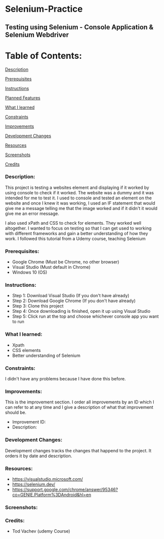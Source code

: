 # Selenium-Practice

## Testing using Selenium - Console Application & Selenium Webdriver

# Table of Contents:

[Description](#Description)  
<a name="Description"/>

[Prerequisites](#Prerequisites)  
<a name="Prerequisites"/>

[Instructions](#Instructions)  
<a name="Instructions"/>

[Planned Features](#Planned_Features)  
<a name="Planned_Features"/>

[What I learned](#What_I_Learned)  
<a name="What_I_Learned"/>

[Constraints](#Constraints)  
<a name="Constraints"/>

[Improvements](#Improvements)  
<a name="Improvements"/>

[Development Changes](#Development_Changes)  
<a name="Development_Changes"/>

[Resources](#Resources)  
<a name="Resources"/>

[Screenshots](#Screenshots)
<a name="Screenshots"/>

[Credits](#Credits)  
<a name="Credits"/>

### Description: 

This project is testing a websites element and displaying if it worked by using console to check if it worked. The website was a dummy and it was intended for me to test it. I used to console and tested an element on the website and once I knew it was working, I used an IF statement that would give me a message telling me that the image worked and if it didn't it would give me an error message.

I also used xPath and CSS to check for elements. They worked well altogether. I wanted to focus on testing so that I can get used to working with different frameworks and gain a better understanding of how they work. I followed this tutorial from a Udemy course, teaching Selenium

### Prerequisites:
- Google Chrome (Must be Chrome, no other browser)
- Visual Studio (Must default in Chrome)
- Windows 10 (OS)

### Instructions:
- Step 1: Download Visual Studio (If you don't have already)
- Step 2: Download Google Chrome (If you don't have already)
- Step 3: Clone this project
- Step 4: Once downloading is finished, open it up using Visual Studio
- Step 5: Click run at the top and choose whichever console app you want to run

### What I learned:
- Xpath
- CSS elements
- Better understanding of Selenium

### Constraints:
I didn't have any problems because I have done this before.

### Improvements:
This is the improvement section. I order all improvements by an ID which I can refer to at any time and I give a description of what that improvement should be.

- Improvement ID:
- Description: 

### Development Changes:
Development changes tracks the changes that happend to the project. It orders it by date and description.

### Resources:
- https://visualstudio.microsoft.com/
- https://selenium.dev/
- https://support.google.com/chrome/answer/95346?co=GENIE.Platform%3DAndroid&hl=en

### Screenshots:

### Credits:
- Tod Vachev (udemy Course)
